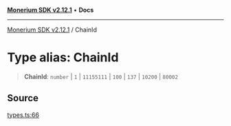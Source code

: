 [**Monerium SDK v2.12.1**](../README.md) • **Docs**

---

[Monerium SDK v2.12.1](../README.md) / ChainId

# Type alias: ChainId

> **ChainId**: `number` \| `1` \| `11155111` \| `100` \| `137` \| `10200` \| `80002`

## Source

[types.ts:66](https://github.com/monerium/js-monorepo/blob/5fda91f95d4a7935be7ec580e05eb73520a9a0dd/packages/sdk/src/types.ts#L66)
